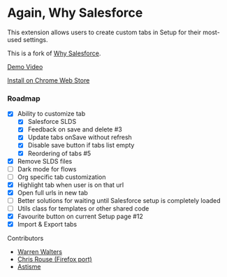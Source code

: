 # Again, Why Salesforce

This extension allows users to create custom tabs in Setup for their most-used settings.

This is a fork of [Why Salesforce](https://www.github.com/walters954/why-salesforce).

[Demo Video](https://youtu.be/BtlKRvac9ZQ)

[Install on Chrome Web Store](https://chrome.google.com/webstore/detail/why-salesforce/ghakkjfjpnhpggbkfkeplbefkipfoaod)

### Roadmap

- [x] Ability to customize tab
  - [x] Salesforce SLDS
  - [x] Feedback on save and delete #3
  - [x] Update tabs onSave without refresh
  - [x] Disable save button if tabs list empty
  - [x] Reordering of tabs #5
- [x] Remove SLDS files
- [ ] Dark mode for flows
- [ ] Org specific tab customization
- [x] Highlight tab when user is on that url
- [x] Open full urls in new tab
- [ ] Better solutions for waiting until Salesforce setup is completely loaded
- [ ] Utils class for templates or other shared code
- [x] Favourite button on current Setup page #12
- [x] Import & Export tabs

Contributors

- [Warren Walters](https://www.linkedin.com/in/walters954/)
- [Chris Rouse (Firefox port)](https://www.linkedin.com/in/chris-rouse/)
- [Astisme](https://www.github.com/astisme/)
